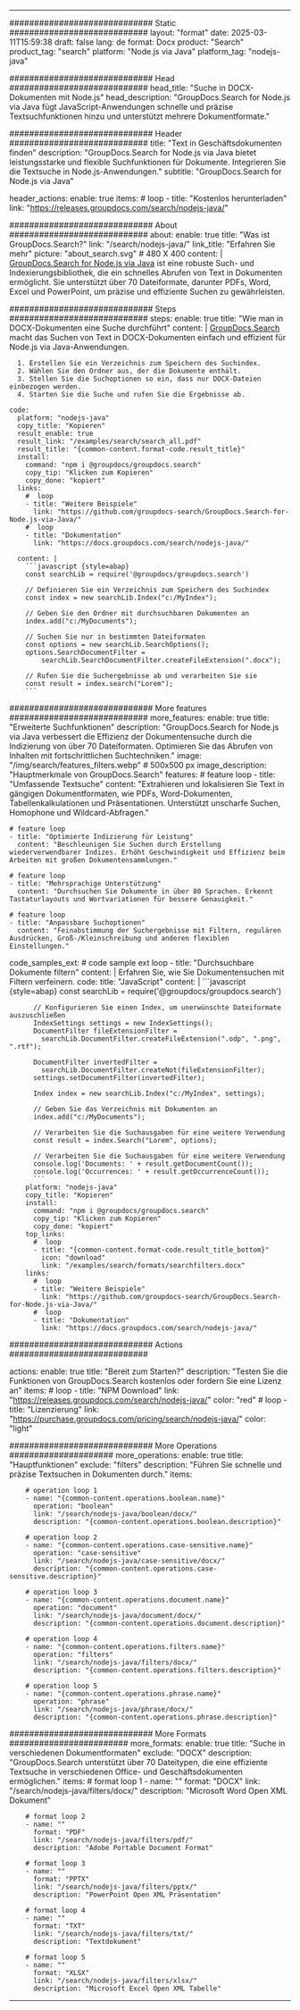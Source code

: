 
---
############################# Static ############################
layout: "format"
date:  2025-03-11T15:59:38
draft: false
lang: de
format: Docx
product: "Search"
product_tag: "search"
platform: "Node.js via Java"
platform_tag: "nodejs-java"

############################# Head ############################
head_title: "Suche in DOCX-Dokumenten mit Node.js"
head_description: "GroupDocs.Search for Node.js via Java fügt JavaScript-Anwendungen schnelle und präzise Textsuchfunktionen hinzu und unterstützt mehrere Dokumentformate."

############################# Header ############################
title: "Text in Geschäftsdokumenten finden" 
description: "GroupDocs.Search for Node.js via Java bietet leistungsstarke und flexible Suchfunktionen für Dokumente. Integrieren Sie die Textsuche in Node.js-Anwendungen."
subtitle: "GroupDocs.Search for Node.js via Java" 

header_actions:
  enable: true
  items:
    #  loop
    - title: "Kostenlos herunterladen"
      link: "https://releases.groupdocs.com/search/nodejs-java/"
      
############################# About ############################
about:
    enable: true
    title: "Was ist GroupDocs.Search?"
    link: "/search/nodejs-java/"
    link_title: "Erfahren Sie mehr"
    picture: "about_search.svg" # 480 X 400
    content: |
       [GroupDocs.Search for Node.js via Java](/search/nodejs-java/) ist eine robuste Such- und Indexierungsbibliothek, die ein schnelles Abrufen von Text in Dokumenten ermöglicht. Sie unterstützt über 70 Dateiformate, darunter PDFs, Word, Excel und PowerPoint, um präzise und effiziente Suchen zu gewährleisten.

############################# Steps ############################
steps:
    enable: true
    title: "Wie man in DOCX-Dokumenten eine Suche durchführt"
    content: |
      [GroupDocs.Search](/search/nodejs-java/) macht das Suchen von Text in DOCX-Dokumenten einfach und effizient für Node.js via Java-Anwendungen.
      
      1. Erstellen Sie ein Verzeichnis zum Speichern des Suchindex.
      2. Wählen Sie den Ordner aus, der die Dokumente enthält.
      3. Stellen Sie die Suchoptionen so ein, dass nur DOCX-Dateien einbezogen werden.
      4. Starten Sie die Suche und rufen Sie die Ergebnisse ab.
   
    code:
      platform: "nodejs-java"
      copy_title: "Kopieren"
      result_enable: true
      result_link: "/examples/search/search_all.pdf"
      result_title: "{common-content.format-code.result_title}"
      install:
        command: "npm i @groupdocs/groupdocs.search"
        copy_tip: "Klicken zum Kopieren"
        copy_done: "kopiert"
      links:
        #  loop
        - title: "Weitere Beispiele"
          link: "https://github.com/groupdocs-search/GroupDocs.Search-for-Node.js-via-Java/"
        #  loop
        - title: "Dokumentation"
          link: "https://docs.groupdocs.com/search/nodejs-java/"
          
      content: |
        ```javascript {style=abap}
        const searchLib = require('@groupdocs/groupdocs.search')

        // Definieren Sie ein Verzeichnis zum Speichern des Suchindex
        const index = new searchLib.Index("c:/MyIndex");

        // Geben Sie den Ordner mit durchsuchbaren Dokumenten an
        index.add("c:/MyDocuments");

        // Suchen Sie nur in bestimmten Dateiformaten
        const options = new searchLib.SearchOptions();
        options.SearchDocumentFilter = 
            searchLib.SearchDocumentFilter.createFileExtension(".docx");

        // Rufen Sie die Suchergebnisse ab und verarbeiten Sie sie
        const result = index.search("Lorem");
        ```            

############################# More features ############################
more_features:
  enable: true
  title: "Erweiterte Suchfunktionen"
  description: "GroupDocs.Search for Node.js via Java verbessert die Effizienz der Dokumentensuche durch die Indizierung von über 70 Dateiformaten. Optimieren Sie das Abrufen von Inhalten mit fortschrittlichen Suchtechniken."
  image: "/img/search/features_filters.webp" # 500x500 px
  image_description: "Hauptmerkmale von GroupDocs.Search"
  features:
    # feature loop
    - title: "Umfassende Textsuche"
      content: "Extrahieren und lokalisieren Sie Text in gängigen Dokumentformaten, wie PDFs, Word-Dokumenten, Tabellenkalkulationen und Präsentationen. Unterstützt unscharfe Suchen, Homophone und Wildcard-Abfragen."

    # feature loop
    - title: "Optimierte Indizierung für Leistung"
      content: "Beschleunigen Sie Suchen durch Erstellung wiederverwendbarer Indizes. Erhöht Geschwindigkeit und Effizienz beim Arbeiten mit großen Dokumentensammlungen."

    # feature loop
    - title: "Mehrsprachige Unterstützung"
      content: "Durchsuchen Sie Dokumente in über 80 Sprachen. Erkennt Tastaturlayouts und Wortvariationen für bessere Genauigkeit."

    # feature loop
    - title: "Anpassbare Suchoptionen"
      content: "Feinabstimmung der Suchergebnisse mit Filtern, regulären Ausdrücken, Groß-/Kleinschreibung und anderen flexiblen Einstellungen."
      
  code_samples_ext:
    # code sample ext loop
    - title: "Durchsuchbare Dokumente filtern"
      content: |
        Erfahren Sie, wie Sie Dokumentensuchen mit Filtern verfeinern.
      code:
        title: "JavaScript"
        content: |
          ```javascript {style=abap}
          const searchLib = require('@groupdocs/groupdocs.search')
          
          // Konfigurieren Sie einen Index, um unerwünschte Dateiformate auszuschließen
          IndexSettings settings = new IndexSettings();
          DocumentFilter fileExtensionFilter = 
            searchLib.DocumentFilter.createFileExtension(".odp", ".png", ".rtf");

          DocumentFilter invertedFilter = 
            searchLib.DocumentFilter.createNot(fileExtensionFilter);
          settings.setDocumentFilter(invertedFilter);

          Index index = new searchLib.Index("c:/MyIndex", settings);
              
          // Geben Sie das Verzeichnis mit Dokumenten an
          index.add("c:/MyDocuments");

          // Verarbeiten Sie die Suchausgaben für eine weitere Verwendung
          const result = index.Search("Lorem", options);
          
          // Verarbeiten Sie die Suchausgaben für eine weitere Verwendung
          console.log('Documents: ' + result.getDocumentCount());
          console.log('Occurrences: ' + result.getOccurrenceCount());
          ```
        platform: "nodejs-java"
        copy_title: "Kopieren"
        install:
          command: "npm i @groupdocs/groupdocs.search"
          copy_tip: "Klicken zum Kopieren"
          copy_done: "kopiert"
        top_links:
          #  loop
          - title: "{common-content.format-code.result_title_bottom}"
            icon: "download"
            link: "/examples/search/formats/searchfilters.docx"
        links:
          #  loop
          - title: "Weitere Beispiele"
            link: "https://github.com/groupdocs-search/GroupDocs.Search-for-Node.js-via-Java/"
          #  loop
          - title: "Dokumentation"
            link: "https://docs.groupdocs.com/search/nodejs-java/"
            

            


############################# Actions ############################

actions:
  enable: true
  title: "Bereit zum Starten?"
  description: "Testen Sie die Funktionen von GroupDocs.Search kostenlos oder fordern Sie eine Lizenz an"
  items:
    #  loop
    - title: "NPM Download"
      link: "https://releases.groupdocs.com/search/nodejs-java/"
      color: "red"
        #  loop
    - title: "Lizenzierung"
      link: "https://purchase.groupdocs.com/pricing/search/nodejs-java/"
      color: "light"


############################# More Operations #####################
more_operations:
    enable: true
    title: "Hauptfunktionen"
    exclude: "filters"
    description: "Führen Sie schnelle und präzise Textsuchen in Dokumenten durch."
    items: 
          
        # operation loop 1
        - name: "{common-content.operations.boolean.name}"
          operation: "boolean"
          link: "/search/nodejs-java/boolean/docx/"
          description: "{common-content.operations.boolean.description}"

        # operation loop 2
        - name: "{common-content.operations.case-sensitive.name}"
          operation: "case-sensitive"
          link: "/search/nodejs-java/case-sensitive/docx/"
          description: "{common-content.operations.case-sensitive.description}"

        # operation loop 3
        - name: "{common-content.operations.document.name}"
          operation: "document"
          link: "/search/nodejs-java/document/docx/"
          description: "{common-content.operations.document.description}"

        # operation loop 4
        - name: "{common-content.operations.filters.name}"
          operation: "filters"
          link: "/search/nodejs-java/filters/docx/"
          description: "{common-content.operations.filters.description}"

        # operation loop 5
        - name: "{common-content.operations.phrase.name}"
          operation: "phrase"
          link: "/search/nodejs-java/phrase/docx/"
          description: "{common-content.operations.phrase.description}"
          
        
          
############################# More Formats ########################
more_formats:
    enable: true
    title: "Suche in verschiedenen Dokumentformaten"
    exclude: "DOCX"
    description: "GroupDocs.Search unterstützt über 70 Dateitypen, die eine effiziente Textsuche in verschiedenen Office- und Geschäftsdokumenten ermöglichen."
    items: 
        # format loop 1
        - name: ""
          format: "DOCX"
          link: "/search/nodejs-java/filters/docx/"
          description: "Microsoft Word Open XML Dokument"
          
        # format loop 2
        - name: ""
          format: "PDF"
          link: "/search/nodejs-java/filters/pdf/"
          description: "Adobe Portable Document Format"
          
        # format loop 3
        - name: ""
          format: "PPTX"
          link: "/search/nodejs-java/filters/pptx/"
          description: "PowerPoint Open XML Präsentation"

        # format loop 4
        - name: ""
          format: "TXT"
          link: "/search/nodejs-java/filters/txt/"
          description: "Textdokument"
          
        # format loop 5
        - name: ""
          format: "XLSX"
          link: "/search/nodejs-java/filters/xlsx/"
          description: "Microsoft Excel Open XML Tabelle"
  

---
